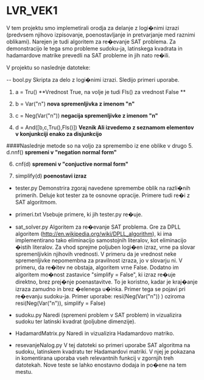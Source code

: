 LVR_VEK1
========

V tem projektu smo implemetirali orodja za delanje z logi�nimi izrazi (predvsem njihovo izpisovanje, poenostavljanje in 
pretvarjanje med raznimi oblikami). Narejen je tudi algoritem za re�evanje SAT problema. Za demonstracijo le tega 
smo probleme sudoku-ja, latinskega kvadrata in hadamardove matrike prevedli na SAT probleme in jih nato re�ili. 

V projektu so naslednje datoteke: 

-- bool.py
Skripta za delo z logi�nimi izrazi. Sledijo primeri uporabe.

1. a = Tru()  			**Vrednost True, na volje je tudi Fls() za vrednost False **

2. b = Var("n")	    **nova spremenljivka z imenom "n"** 

3. c = Neg(Var("n")) 	**negacija spremenljivke z imenom "n"**

4. d = And([b,c,Tru(),Fls()])  **Veznik Ali izvedemo z seznamom elementov v konjunkciji enako za disjunkcijo**

####Naslednje metode so na voljo za spremembo iz ene oblike v drugo
5. d.nnf()  			**spremeni v "negation normal form"**

6. cnf(d)				**spremeni v "conjuctive normal form"**

7. simplify(d)			**poenostavi izraz**

- tester.py
Demonstrira zgoraj navedene spremembe oblik na razli�nih primerih. Deluje kot tester za te osnovne opracije.
Primere tudi re�i z SAT algoritmom. 

- primeri.txt
Vsebuje primere, ki jih tester.py re�uje. 

- sat_solver.py
Algoritem za re�evanje SAT problema. Gre za DPLL algoritem (http://en.wikipedia.org/wiki/DPLL_algorithm), ki ima implementirano 
tako eliminacijo samostojnih literalov, kot eliminacijo �istih literalov. Za vhod sprejme poljuben logi�en izraz, vrne pa slovar
spremenljivkin njihovih vrednosti. V primeru da je vrednost neke spremenljivke nepomembna za pravilnost izraza, jo v slovarju ni. 
V primeru, da re�itev ne obstaja, algoritem vrne False. 
Dodatno im algoritem mo�nost zastavice "simplify = False", ki izraz re�uje direktno, brez prej�nje poenastavitve. To je koristno, 
kadar je kraj�anje izraza zamudno in brez �elenega u�inka. Primer tega se pojavi pri re�evanju sudoku-ja. 
Primer uporabe:  resi(Neg(Var("n")) ) oziroma resi(Neg(Var("n")), simplify = False)

- sudoku.py
Naredi (spremeni problem v SAT problem) in vizualizira sudoku ter latinski kvadrat (poljubne dimenzije).

- HadamardMatrix.py
Naredi in vizualizira Hadamardovo matriko. 

- resevanjeNalog.py
V tej datoteki so primeri uporabe SAT algoritma na sudoku, latinskem kvadratu ter Hadamardovi matriki. 
V njej je pokazana in komentirana uporaba vseh relevantnih funkcij v zgornjih treh datotekah. 
Nove teste se lahko enostavno dodaja in po�ene na tem mestu. 
